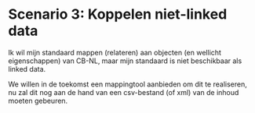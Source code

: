 # Scenario 3: Koppelen niet-linked data

Ik wil mijn standaard mappen (relateren) aan objecten (en wellicht eigenschappen) van CB-NL, maar mijn standaard is niet beschikbaar als linked data.  

We willen in de toekomst een mappingtool aanbieden om dit te realiseren, nu zal dit nog aan de hand van een csv-bestand (of xml) van de inhoud moeten gebeuren. 

 

